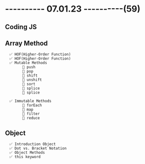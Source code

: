 # ---------- 07.01.23 ----------(59)

## Coding JS

## Array Method

      ✅ HOF(Higher-Order Function)
      ✅ HOF(Higher-Order Function)
      ✅ Mutable Methods
            🔷 push
            🔷 pop
            🔷 shift
            🔷 unshift
            🔷 sort
            🔷 splice
            🔷 splice

      ✅ Immutable Methods
            🔷 forEach
            🔷 map
            🔷 filter
            🔷 reduce

## Object

      ✅ Introduction Object
      ✅ Dot vs. Bracket Notation
      ✅ Object Methods
      ✅ this keyword
